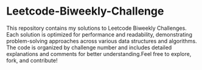 # Leetcode-Biweekly-Challenge

This repository contains my solutions to Leetcode Biweekly Challenges. Each solution is optimized for performance and readability, demonstrating problem-solving approaches across various data structures and algorithms. The code is organized by challenge number and includes detailed explanations and comments for better understanding.Feel free to explore, fork, and contribute!

